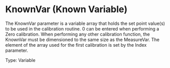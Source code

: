 # KnownVar (Known Variable)

The KnownVar parameter is a variable array that holds the set point value(s) to be used in the calibration routine. 0 can be entered when performing a Zero calibration. When performing any other calibration function, the KnownVar must be dimensioned to the same size as the MeasureVar. The element of the array used for the first calibration is set by the Index parameter.

Type: Variable
